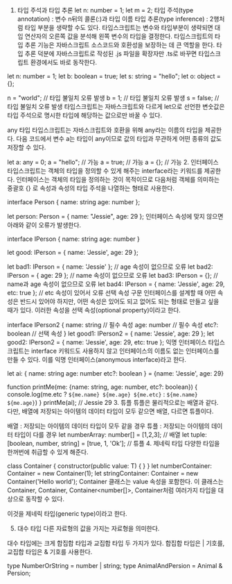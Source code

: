 1. 타입 주석과 타입 추론
   let n: number = 1;
   let m = 2;
   타입 주석(type annotation) : 변수 n뒤의 콜론(:)과 타입 이름
   타입 추론(type inference) : 2행처럼 타입 부분을 생략할 수도 있다. 타입스크립트는 변수와 타입부분이 생략되면 대입 연산자의 오른쪽 값을 분석해 왼쪽 변수의 타입을 결정한다.
   타입스크립트의 타입 추론 기능은 자바스크립트 소스코드와 호환성을 보장하는 데 큰 역할을 한다. 타입 추론 덕분에 자바스크립트로 작성된 .js 파일을 확장자만 .ts로 바꾸면 타입스크립트 환경에서도 바로 동작한다.

let n: number = 1;
let b: boolean = true;
let s: string = "hello";
let o: object = {};

n = "world"; // 타입 불일치 오류 발생
b = 1; // 타입 불일치 오류 발생
s = false; // 타입 불일치 오류 발생
타입스크립트는 자바스크립트와 다르게 let으로 선언한 변숫값은 타입 주석으로 명시한 타입에 해당하는 값으로만 바꿀 수 있다.

any 타입
타입스크립트는 자바스크립트와 호환을 위해 any라는 이름의 타입을 제공한다. 다음 코드에서 변수 a는 타입이 any이므로 값의 타입과 무관하게 어떤 종류의 값도 저장할 수 있다.

let a: any = 0;
a = "hello"; // 가능
a = true; // 가능
a = {}; // 가능 2. 인터페이스
타입스크립트는 객체의 타입을 정의할 수 있게 해주는 interface라는 키워드를 제공한다. 인터페이스는 객체의 타입을 정의하는 것이 목적이므로 다음처럼 객체를 의미하는 중괄호 {} 로 속성과 속성의 타입 주석을 나열하는 형태로 사용한다.

interface Person {
name: string
age: number
};

let person: Person = { name: "Jessie", age: 29 };
인터페이스 속성에 맞지 않으면 아래와 같이 오류가 발생한다.

interface IPerson {
name: string
age: number
}

let good: IPerson = { name: 'Jessie', age: 29 };

let bad1: IPerson = { name: 'Jessie' }; // age 속성이 없으므로 오류
let bad2: IPerson = { age: 29 }; // name 속성이 없으므로 오류
let bad3: IPerson = {}; // name과 age 속성이 없으므로 오류
let bad4: IPerson = { name: 'Jessie', age: 29, etc: true }; // etc 속성이 있어서 오류
선택 속성 구문
인터페이스를 설계할 때 어떤 속성은 반드시 있어야 하지만, 어떤 속성은 있어도 되고 없어도 되는 형태로 만들고 싶을 때가 있다. 이러한 속성을 선택 속성(optional property)이라고 한다.

interface IPerson2 {
name: string // 필수 속성
age: number // 필수 속성
etc?: boolean // 선택 속성
}
let good1: IPerson2 = { name: 'Jessie', age: 29 };
let good2: IPerson2 = { name: 'Jessie', age: 29, etc: true };
익명 인터페이스
타입스크립트는 interface 키워드도 사용하지 않고 인터페이스의 이름도 없는 인터페이스를 만들 수 있다. 이를 익명 인터페이스(anonymous interface)라고 한다.

let ai: {
name: string
age: number
etc?: boolean
} = {name: 'Jessie', age: 29}

function printMe(me: {name: string, age: number, etc?: boolean}) {
console.log(me.etc ? `${me.name} ${me.age} ${me.etc}` : `${me.name} ${me.age}`)
}
printMe(ai); // Jessie 29 3. 튜플
튜플은 물리적으로는 배열과 같다. 다만, 배열에 저장되는 아이템의 데이터 타입이 모두 같으면 배열, 다르면 튜플이다.

배열 : 저장되는 아이템의 데이터 타입이 모두 같을 경우
튜플 : 저장되는 아이템의 데이터 타입이 다를 경우
let numberArray: number[] = [1,2,3]; // 배열
let tuple: [boolean, number, string] = [true, 1, 'Ok']; // 튜플 4. 제네릭 타입
다양한 타입을 한꺼번에 취급할 수 있게 해준다.

class Container<T> {
constructor(public value: T) { }
}
let numberContainer: Container<number> = new Container<number>(1);
let stringContainer: Container<string> = new Container<string>('Hello world');
Container 클래스는 value 속성을 포함한다. 이 클래스는 Container<number>, Container<string>, Container<number[]>, Container<boolean>처럼 여러가지 타입을 대상으로 동작할 수 있다.

이것을 제네릭 타입(generic type)이라고 한다.

5. 대수 타입
   다른 자료형의 값을 가지는 자료형을 의미한다.

대수 타입에는 크게 합집합 타입과 교집합 타입 두 가지가 있다. 합집합 타입은 | 기호를, 교집합 타입은 & 기호를 사용한다.

type NumberOrString = number | string;
type AnimalAndPersion = Animal & Persion;
